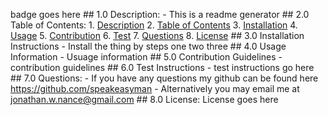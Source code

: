 badge goes here
    ## 1.0 Description:
    - This is a readme generator
    ## 2.0 Table of Contents:
    1. [Description](#1.0-Description)
    2. [Table of Contents](#2.0-table-of-contents)
    3. [Installation](#3.0-installation-instructions)
    4. [Usage](#4.0-usage-information)
    5. [Contribution](#5.0-contribution-guidelines)
    6. [Test](#6.0-test-instructions)
    7. [Questions](#7.0-questions)
    8. [License](#8.0-license)
    ## 3.0 Installation Instructions
    - Install the thing by steps one two three
    ## 4.0 Usage Information
    - Usuage information
    ## 5.0 Contribution Guidelines
    - contribution guidelines
    ## 6.0 Test Instructions
    - test instructions go here
    ## 7.0 Questions:
    - If you have any questions my github can be found here  https://github.com/speakeasyman
    - Alternatively you may email me at jonathan.w.nance@gmail.com
    ## 8.0 License:
    License goes here